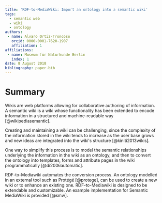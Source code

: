 ```yaml
---
title: 'RDF-to-MediaWiki: Import an ontology into a semantic wiki'
tags:
  - semantic web
  - wiki
  - ontology
authors:
 - name: Alvaro Ortiz-Troncoso
   orcid: 0000-0001-7620-1907
   affiliation: 1
affiliations:
 - name: Museum für Naturkunde Berlin
   index: 1
date: 8 August 2018
bibliography: paper.bib
---
```


# Summary

Wikis are web platforms allowing for collaborative authoring of information. A semantic wiki is a wiki whose functionality has been extended to encode information in a structured and machine-readable way [@wikipediasemantic].

Creating and maintaining a wiki can be challenging, since the complexity of the information stored in the wiki tends to increase as the user base grows and new ideas are integrated into the wiki's structure [@kiniti2013wikis].

One way to simplify this process is to model the semantic relationships underlying the information in the wiki as an ontology, and then to convert the ontology into templates, forms and attribute pages in the wiki programmatically [@di2006automatic].

RDF-to-Mediawiki automates the conversion process. An ontology modelled in an external tool such as Protégé [@protege], can be used to create a new wiki or to enhance an existing one. RDF-to-Mediawiki is designed to be extendable and customizable. An example implementation for Semantic MediaWiki is provided [@smw].

